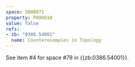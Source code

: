 ```yaml
---
space: S000071
property: P000010
value: false
refs:
- zb: "0386.54001"
  name: Counterexamples in Topology
---
```


See item #4 for space #79 in {{zb:0386.54001}}.
